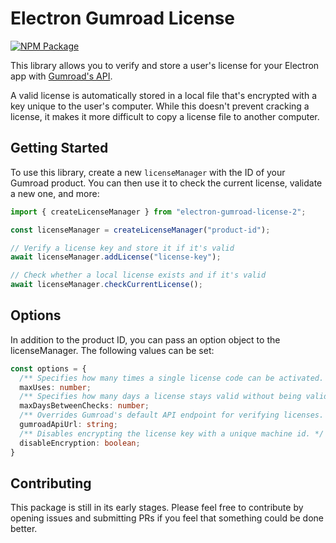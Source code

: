 # Electron Gumroad License

[![NPM Package](https://img.shields.io/npm/v/electron-gumroad-license-2)](https://npmjs.com/package/electron-gumroad-license-2)

This library allows you to verify and store a user's license for your Electron
app with [Gumroad's API](https://help.gumroad.com/article/76-license-keys).

A valid license is automatically stored in a local file that's encrypted with a
key unique to the user's computer. While this doesn't prevent cracking a
license, it makes it more difficult to copy a license file to another computer.

## Getting Started

To use this library, create a new `licenseManager` with the ID of your Gumroad
product. You can then use it to check the current license, validate a new one,
and more:

```ts
import { createLicenseManager } from "electron-gumroad-license-2";

const licenseManager = createLicenseManager("product-id");

// Verify a license key and store it if it's valid
await licenseManager.addLicense("license-key");

// Check whether a local license exists and if it's valid
await licenseManager.checkCurrentLicense();
```

## Options

In addition to the product ID, you can pass an option object to the
licenseManager. The following values can be set:

```ts
const options = {
  /** Specifies how many times a single license code can be activated. Default: unlimited. */
  maxUses: number;
  /** Specifies how many days a license stays valid without being validated. Default: unlimited. */
  maxDaysBetweenChecks: number;
  /** Overrides Gumroad's default API endpoint for verifying licenses. */
  gumroadApiUrl: string;
  /** Disables encrypting the license key with a unique machine id. */
  disableEncryption: boolean;
}
```

## Contributing

This package is still in its early stages. Please feel free to contribute by
opening issues and submitting PRs if you feel that something could be done
better.
